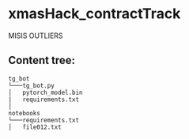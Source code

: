 # xmasHack_contractTrack
MISIS OUTLIERS


## Content tree:
```
tg_bot
└───tg_bot.py
│   pytorch_model.bin
|   requirements.txt
│
notebooks
└───requirements.txt
│   file012.txt
```
